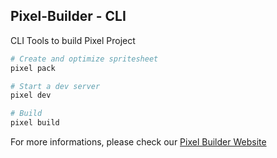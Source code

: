 ## Pixel-Builder - CLI

CLI Tools to build Pixel Project

```sh
# Create and optimize spritesheet
pixel pack

# Start a dev server
pixel dev

# Build
pixel build
```

For more informations, please check our [Pixel Builder Website](https://kefniark.github.io/pixel-builder/)
